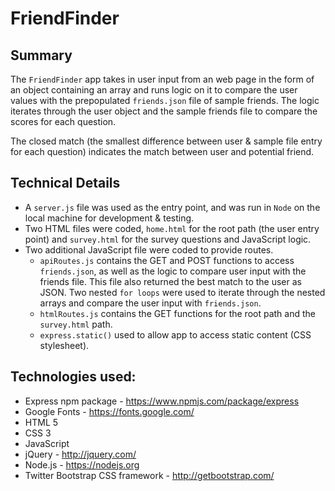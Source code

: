 # FriendFinder

## Summary
The `FriendFinder` app takes in user input from an web page in the form of an object containing an array and runs logic on it to compare the user values with the prepopulated `friends.json` file of sample friends. The logic iterates through the user object and the sample friends file to compare the scores for each question. 

The closed match (the smallest difference between user & sample file entry for each question) indicates the match between user and potential friend.

## Technical Details
* A `server.js` file was used as the entry point, and was run in `Node` on the local machine for development & testing. 
* Two HTML files were coded, `home.html` for the root path (the user entry point) and `survey.html` for the survey questions and JavaScript logic. 
* Two additional JavaScript file were coded to provide routes. 
    * `apiRoutes.js` contains the GET and POST functions to access `friends.json`, as well as the logic to compare user input with the friends file. This file also returned the best match to the user as JSON. Two nested `for loops` were used to iterate through the nested  arrays and compare the user input with `friends.json`.
    * `htmlRoutes.js` contains the GET functions for the root path and the `survey.html` path.
    * `express.static()` used to allow app to access static content (CSS stylesheet).

## Technologies used:
* Express npm package - https://www.npmjs.com/package/express  
* Google Fonts - https://fonts.google.com/
* HTML 5
* CSS 3
* JavaScript
* jQuery - http://jquery.com/
* Node.js - https://nodejs.org
* Twitter Bootstrap CSS framework - http://getbootstrap.com/


